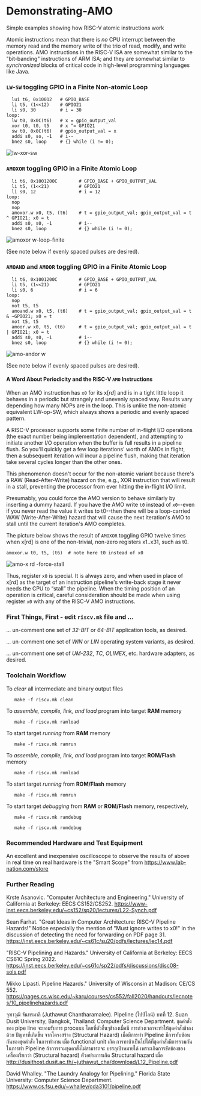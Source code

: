# Demonstrating-AMO
Simple examples showing how RISC-V atomic instructions work

Atomic instructions mean that there is *no* CPU interrupt between the memory read and the memory write of the trio of read, modify, and write operations. AMO instructions in the RISC-V ISA are somewhat similar to the "bit-banding" instructions of ARM ISA; and they are somewhat similar to *synchronized* blocks of critical code in high-level programming languages like Java.

### `LW`-`SW` toggling GPIO in a Finite Non-atomic Loop

```
  lui t6, 0x10012   # GPIO_BASE
  li t5, (1<<12)    # GPIO21
  li s0, 30         # i = 30
loop:
  lw t0, 0x0C(t6)   # x = gpio_output_val
  xor t0, t0, t5    # x ^= GPIO21
  sw t0, 0x0C(t6)   # gpio_output_val = x
  addi s0, so, -1   # i--
  bnez s0, loop     # {} while (i != 0);
```

![lw-xor-sw](https://github.com/psherman42/Demonstrating-AMO/assets/36460742/53631aca-6491-49d5-aa52-25a131213a66)


### `AMOXOR` toggling GPIO in a Finite Atomic Loop

```
  li t6, 0x1001200C        # GPIO_BASE + GPIO_OUTPUT_VAL
  li t5, (1<<21)           # GPIO21
  li s0, 12                # i = 12
loop:
  nop
  nop
  amoxor.w x0, t5, (t6)    # t = gpio_output_val; gpio_output_val = t ^ GPIO21; x0 = t
  addi s0, s0, -1          # i--
  bnez s0, loop            # {} while (i != 0);
```

![amoxor w-loop-finite](https://github.com/psherman42/Demonstrating-AMO/assets/36460742/9fecde62-da47-4c41-8b44-bd50073172fa)

(See note below if evenly spaced pulses are desired).

### `AMOAND` and `AMOOR` toggling GPIO in a Finite Atomic Loop

```
  li t6, 0x1001200C        # GPIO_BASE + GPIO_OUTPUT_VAL
  li t5, (1<<21)           # GPIO21
  li s0, 6                 # i = 6
loop:
  nop
  not t5, t5
  amoand.w x0, t5, (t6)    # t = gpio_output_val; gpio_output_val = t & ~GPIO21; x0 = t
  not t5, t5
  amoor.w x0, t5, (t6)     # t = gpio_output_val; gpio_output_val = t | GPIO21; x0 = t
  addi s0, s0, -1          # i--
  bnez s0, loop            # {} while (i != 0);
```

![amo-andor w](https://github.com/psherman42/Demonstrating-AMO/assets/36460742/b199885f-11d7-453c-be04-37060cf92c9c)

(See note below if evenly spaced pulses are desired).

#### A Word About Periodicity and the RISC-V `AMO` Instructions

When an AMO instruction has `x0` for its x[*rd*] and is in a tight little loop it behaves in a periodic but strangely and unevenly spaced way. Results vary depending how many NOPs are in the loop. This is unlike the non-atomic equivalent LW-op-SW, which always shows a periodic and evenly spaced pattern.

A RISC-V processor supports some finite number of in-flight I/O operations (the exact number being implementation dependent), and attempting to initiate another I/O operation when the buffer is full results in a pipeline flush. So you'll quickly get a few loop iterations' worth of AMOs in flight, then a subsequent iteration will incur a pipeline flush, making that iteration take several cycles longer than the other ones.

This phenomenon doesn't occur for the non-atomic variant because there's a RAW (Read-After-Write) hazard on the, e.g., XOR instruction that will result in a stall, preventing the processor from ever hitting the in-flight I/O limit.

Presumably, you could force the AMO version to behave similarly by inserting a dummy hazard. If you have the AMO write `t0` instead of `x0`--even if you never read the value it writes to t0--then there will be a loop-carried WAW (Write-After-Write) hazard that will cause the next iteration's AMO to stall until the current iteration's AMO completes.

The picture below shows the result of `AMOXOR` toggling GPIO twelve times when x[rd] is one of the non-trivial, non-zero registers x1..x31, such as t0.

`amoxor.w t0, t5, (t6)  # note here t0 instead of x0`

![amo-x rd -force-stall](https://github.com/psherman42/Demonstrating-AMO/assets/36460742/3335f426-fd45-4e98-b198-c908a6609abd)

Thus, register `x0` is special. It is always zero, and when used in place of x[*rd*] as the target of an instruction pipeline's write-back stage it never needs the CPU to “stall” the pipeline. When the timing position of an operation is critical, careful consideration should be made when using register `x0` with any of the RISC-V AMO instructions.

### First Things, First - edit `riscv.mk` file and ...

... un-comment one set of *32-BIT* or *64-BIT* application tools, as desired.

... un-comment one set of *WIN* or *LIN* operating system variants, as desired.

... un-comment one set of *UM-232*, *TC*, *OLIMEX*, etc. hardware adapters, as desired.

### Toolchain Workflow

To *clear* all intermediate and binary output files

`   make -f riscv.mk clean`

To *assemble, compile, link, and load* program into target **RAM** memory

`   make -f riscv.mk ramload`

To start target *running* from **RAM** memory

`   make -f riscv.mk ramrun`

To *assemble, compile, link, and load* program into target **ROM/Flash** memory

`   make -f riscv.mk romload`

To start target *running* from **ROM/Flash** memory

`   make -f riscv.mk romrun`

To start target *debugging* from **RAM** or **ROM/Flash** memory, respectively,

`   make -f riscv.mk ramdebug`

`   make -f riscv.mk romdebug`

### Recommended Hardware and Test Equipment

An excellent and inexpensive oscilloscope to observe the results of above in real time on real hardware is the "Smart Scope" from https://www.lab-nation.com/store
 
### Further Reading

Krste Asanovic. "Computer Architecture and Engineering." University of California at Berkeley: EECS CS152/CS252.
https://www-inst.eecs.berkeley.edu/~cs152/sp20/lectures/L22-Synch.pdf

Sean Farhat. "Great Ideas in Computer Architecture: RISC-V Pipeline Hazards!" Notice especially the mention of "Must ignore writes to x0!" in the discussion of detecting the need for forwarding on PDF page 31.
https://inst.eecs.berkeley.edu/~cs61c/su20/pdfs/lectures/lec14.pdf

"RISC-V Pipelining and Hazards." University of California at Berkeley: EECS CS61C Spring 2022.
https://inst.eecs.berkeley.edu/~cs61c/sp22/pdfs/discussions/disc08-sols.pdf

Mikko Lipasti. Pipeline Hazards." University of Wisconsin at Madison: CE/CS 552.
https://pages.cs.wisc.edu/~karu/courses/cs552/fall2020/handouts/lecnotes/10_pipelinehazards.pdf

จุฑาวุฒิ จันทรมาลี (Juthawut Chantharamalee). Pipeline (ไปป์ไลน์) บทที่ 12. Suan Dusit University, Bangkok, Thailand: Computer Science Department.
ชุดคำสั่งของ pipe line จะยอมรับการ process โดยที่ตัวอื่นๆช้าลงเมื่อมี
การถ่วงเวลาจะทำให้ชุดคำสั่งช้าลงด้วย ปัญหาที่เกิดขึ้น จากโครงสร้าง (Structural Hazard)
เมื่อมีการทำ Pipeline มีการทับซ้อนกันของชุดคำสั่ง ในการทำงาน เมื่อ functional unit เกิด
การทาซ้าเป็นไปได้ที่ชุดคำสั่งมีการรวมกันในการทำ Pipeline ถ้าการรวมชุดคาสั่งไม่สามารถจะ
บรรลุเป้าหมายได้ เพราะเกิดการขัดข้องของเครื่องเรียกว่า (Structural hazard) ตัวอย่างการเกิด Structural hazard เมื่อ
http://dusithost.dusit.ac.th/~juthawut_cha/download/L12_Pipeline.pdf

David Whalley. "The Laundry Analogy for Pipelining." Florida State University: Computer Science Department.
https://www.cs.fsu.edu/~whalley/cda3101/pipeline.pdf
